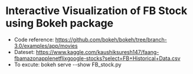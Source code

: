 
# Interactive Visualization of FB Stock using Bokeh package
- Code reference: https://github.com/bokeh/bokeh/tree/branch-3.0/examples/app/movies
- Dateset: https://www.kaggle.com/kaushiksuresh147/faang-fbamazonapplenetflixgoogle-stocks?select=FB+Historical+Data.csv
- To excute: bokeh serve --show FB_stock.py
